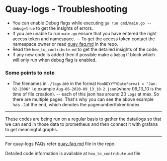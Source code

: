 # Quay-logs - Troubleshooting

- You can enable Debug flags while executing `go run cmd/main.go --debug=true` to get the insights of errors.
- If you are unable to run `main.go` ensure that you have entered the right access token and namespace.
-- To get the access token contact the namespace owner or read [quay_faq.md](https://github.com/mayadata-io/quay-logs/blob/master/quay_faq.md) in the repo.
- Read the `how_to_contribute.md` to get the detailed insights of the code. 
- If any new code is added then if possible make a `Debug` if block which will only run when debug flag is enabled.

### Some points to note
- The filenames in `./logs` are in the format `MonDDYYYYDateFormat = "Jan-02-2006"` i.e example `Aug-06-2020-09_13_10-2.json`(where 09_13_10 is the time of file creation). 
-- each of this json has around 20 `Logs` at max. So there are multiple pages. That's why you can see the above example has `-2`at the end, which denotes the pagenumber/token/index.
---
These codes are being run on a regular basis to gather the data/logs so that we can send in those data to prometheus and then connect it with grafana to get meaningful graphs.

---
For quay-logs FAQs refer [quay_faq.md](https://github.com/mayadata-io/quay-logs/blob/master/quay_faq.md) file in the repo.

Detailed code information is available at `how_to_contribute.md` file.
